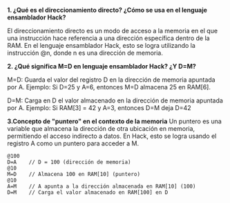 **1. ¿Qué es el direccionamiento directo? ¿Cómo se usa en el lenguaje ensamblador Hack?**

El direccionamiento directo es un modo de acceso a la memoria en el que una instrucción hace referencia a una dirección específica dentro de la RAM. En el lenguaje ensamblador Hack, esto se logra utilizando la instrucción @n, donde n es una dirección de memoria.


**2. ¿Qué significa M=D en lenguaje ensamblador Hack? ¿Y D=M?**

M=D: Guarda el valor del registro D en la dirección de memoria apuntada por A.
Ejemplo: Si D=25 y A=6, entonces M=D almacena 25 en RAM[6].

D=M: Carga en D el valor almacenado en la dirección de memoria apuntada por A.
Ejemplo: Si RAM[3] = 42 y A=3, entonces D=M deja D=42


**3.Concepto de "puntero" en el contexto de la memoria**
Un puntero es una variable que almacena la dirección de otra ubicación en memoria, permitiendo el acceso indirecto a datos. En Hack, esto se logra usando el registro A como un puntero para acceder a M.

```
@100  
D=A    // D = 100 (dirección de memoria)
@10    
M=D    // Almacena 100 en RAM[10] (puntero)
@10    
A=M    // A apunta a la dirección almacenada en RAM[10] (100)
D=M    // Carga el valor almacenado en RAM[100] en D
```
